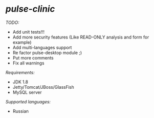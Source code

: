 # *pulse-clinic* #

*TODO:*

* Add unit tests!!!
* Add more security features (Like READ-ONLY analysis and form for example)
* Add multi-languages support
* Re factor pulse-desktop module ;)
* Put more comments
* Fix all warnings

*Requirements:*

* JDK 1.8
* Jetty/Tomcat/JBoss/GlassFish
* MySQL server

*Supported languages:*

* Russian

